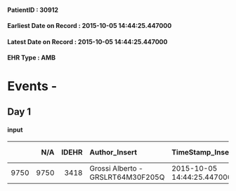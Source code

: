 
#### PatientID : 30912
#### Earliest Date on Record : 2015-10-05 14:44:25.447000
#### Latest Date on Record : 2015-10-05 14:44:25.447000
#### EHR Type : AMB

# Events - 

## Day 1

#### input
|      |    N/A |   IDEHR | Author_Insert                     | TimeStamp_Insert           | EHRType   |   PatientID |   IDDigitalSignDocument | persone_vicine   |   Unnamed: 0_x.1 |   IDANAMNESI_SOCIALE | Patient   | FamigliaAltro   | Paziente_T   | FamigliaAltro_T   |   Non_Rilevabile_x.1 | Note_Non_Rilevabile_x.1   | opt_Problemi   | opt_paziente_a   | opt_famiglia_a   | opt_adeguatezza   | opt_paziente_solo   | opt_presente_assente   | Caregiver_principale   | opt_capacita   | opt_risorse_ec   | opt_paziente_ad   | opt_caregiver_ad   | Needs     | Domestic partnership   | Fragility   |
|-----:|-------:|--------:|:----------------------------------|:---------------------------|:----------|------------:|------------------------:|:-----------------|-----------------:|---------------------:|:----------|:----------------|:-------------|:------------------|---------------------:|:--------------------------|:---------------|:-----------------|:-----------------|:------------------|:--------------------|:-----------------------|:-----------------------|:---------------|:-----------------|:------------------|:-------------------|:----------|:-----------------------|:------------|
| 9750 |   9750 |    3418 | Grossi Alberto - GRSLRT64M30F205Q | 2015-10-05 14:44:25.447000 | AMB       |       30912 |                  151306 | N/A              |             1570 |                 1082 | Si#1      | Si#1            | Si#1         | Si#1              |                    0 | NR                        | No#0           | Congruenti#1     | Congruenti#1     | Da valutare#2     | No#0                | Presente#1             | figlia Barbara         | Adeguato#0     | Adeguate#1       | Totale#2          | Totale#2           | Clinici#0 | Coniuge/Convivente#0   | nessuna#0   |


